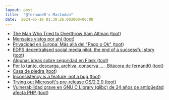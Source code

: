 ```yaml
---
layout: post
title:  "@fernand0's Mastodon"
date:  2024-05-10 01:30:26.003000+00:00
---
```

*  [The Man Who Tried to Overthrow Sam Altman ](https://www.theatlantic.com/technology/archive/2023/11/openai-ilya-sutskever-sam-altman-fired/676072) ([toot](https://mastodon.social/@fernand0/112414203969466379))
*  [Mensajes vistos por ahí ](https://avecesunafoto.wordpress.com/2024/05/09/mensajes-vistos-por-ahi) ([toot](https://mastodon.social/@fernand0/112412290447021359))
*  [Privacidad en Europa: Más allá del "Pago o Ok" ](https://hilmer.vip/privacidad) ([toot](https://mastodon.social/@fernand0/112412254867117954))
*  [EDPS decentralised social media pilot: the end of a successful story ](https://www.edps.europa.eu/press-publications/press-news/press-releases/2024/edps-decentralised-social-media-pilot-end-successful-story_e) ([toot](https://mastodon.social/@fernand0/112412060464255372))
*  [Algunas ideas sobre seguridad en Flask ](http://fernand0.github.io//proteger-aplicaciones-flask) ([toot](https://mastodon.social/@fernand0/112412042035603833))
*  [Por lo tanto, descarga, archiva, conserva ... · Bitácora de fernand0 ](http://blog.elmundoesimperfecto.com/2024/05/09/descarga-lo-que-amas) ([toot](https://mastodon.social/@fernand0/112411923692967815))
*  [Casa de piedra ](https://www.flickr.com/photos/fernand0/53684463315) ([toot](https://mastodon.social/@fernand0/112411876173736134))
*  [Inconsistency is a feature, not a bug ](https://shkspr.mobi/blog/2024/04/inconsistency-is-a-feature-not-a-bug) ([toot](https://mastodon.social/@fernand0/112411816762549991))
*  [Trying out Microsoft's pre-release OS/2 2.0 ](https://www.theregister.com/2024/03/11/trying_ms_prerelease_os2_2) ([toot](https://mastodon.social/@fernand0/112411581568366693))
*  [Vulnerabilidad grave en GNU C Library (glibc) de 24 años de antigüedad afecta PHP ](https://blog.elhacker.net/2024/04/vulnerabilidad-grave-en-gnu-c-library-glibc-afecta-php-iconv.htm) ([toot](https://mastodon.social/@fernand0/112411316525821421))
